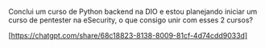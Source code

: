 
Conclui um curso de Python backend na DIO e estou planejando iniciar um curso de pentester na eSecurity, o que consigo unir com esses 2 cursos?


[https://chatgpt.com/share/68c18823-8138-8009-81cf-4d74cdd9033d]

